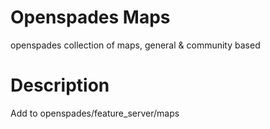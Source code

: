 # Openspades Maps
openspades collection of maps, general &amp; community based

# Description
Add to openspades/feature_server/maps
